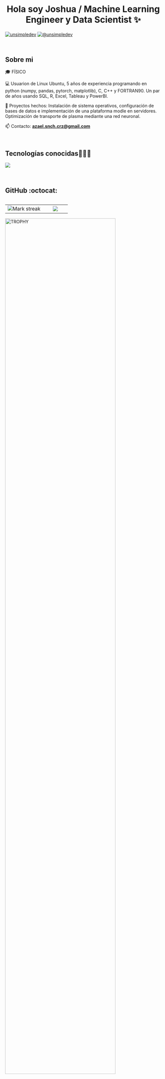 <h1 align="center">Hola soy Joshua / Machine Learning Engineer y Data Scientist ✨ </h1> 

<p align="left">
<a href="https://www.linkedin.com/in/azael-sanchez-cruz" target="blank"><img align="center" src="https://img.shields.io/badge/LinkedIn-0077B5?style=for-the-badge&logo=linkedin&logoColor=white" alt="unsimpledev"/></a>
<a href = "mailto:azael.snch.crz@gmail.com" target="blank"><img align="center" src="https://img.shields.io/badge/Gmail-D14836?style=for-the-badge&logo=gmail&logoColor=white" alt="@unsimpledev"  /></a>
  </p>
<br>
<h2>Sobre mi</h2>
<!--Intro start-->

<p align="left">
🎓 FÍSICO

💻 Usuarion de Linux Ubuntu, 5 años de experiencia programando en python (numpy, pandas, pytorch, matplotlib), C, C++ y FORTRAN90. Un par de años usando SQL, R, Excel, Tableau y PowerBI.

📝 Proyectos hechos: Instalación de sistema operativos, configuración de bases de datos e implementación de una plataforma modle en servidores. Optimización de transporte de plasma mediante una red neuronal.

📫 Contacto: **azael.snch.crz@gmail.com**
<!--Intro end-->
  </p>
<br>

<h2 >Tecnologías conocidas👨🏻‍💻</h2>
<!--tech stack icons-->
<p align="left">
  <a href="https://skillicons.dev">
    <img src="https://skillicons.dev/icons?i=linux,bash,py,c,cpp,r,mysql,postres,git,github,vscode,excel,tableau,powerbi,latex,fortran&perline=12" />
  </a>
</p>
<br>
<!-------------------------->
<div id="proyectos">
<h2>GitHub :octocat:</h2>
<!--- stats & Trophy (start) -->
<p align="center">
  <!--- stats (start) -->
<table align="left">
<tr border="none">
<td width="60%" align="center">

<!--  <img  align="center"  src="https://github-readme-stats.vercel.app/api?username=azael316&theme=dark&show_icons=true&count_private=true" />
  <br></br> -->
  <img  title="🔥 Get streak stats for your profile at git.io/streak-stats" alt="Mark streak" src="https://github-readme-streak-stats.herokuapp.com/?user=azael316&theme=dark&hide_border=false" /> 
</td>

<td width="40%" align="center">

  <img  align="center"  src="https://github-readme-stats.anuraghazra1.vercel.app/api/top-langs/?username=azael316&theme=dark&hide_border=false&no-bg=true&no-frame=true&langs_count=10"/>

  </td>
</tr>
</table>
<!--- stats (end) -->

<!--- trophy (start) -->
<div align=left>
  <a href="https://github.com/ryo-ma/github-profile-trophy" title="Go to Source">
      <img align="center" width=84% src="https://github-profile-trophy.vercel.app/?username=azael316&theme=radical&row=1&column=7&margin-h=15&margin-w=5&no-bg=true" alt="TROPHY" />
    </a>
</div>
<!--- trophy (start) -->


</p>        
<!--- stats (end) -->